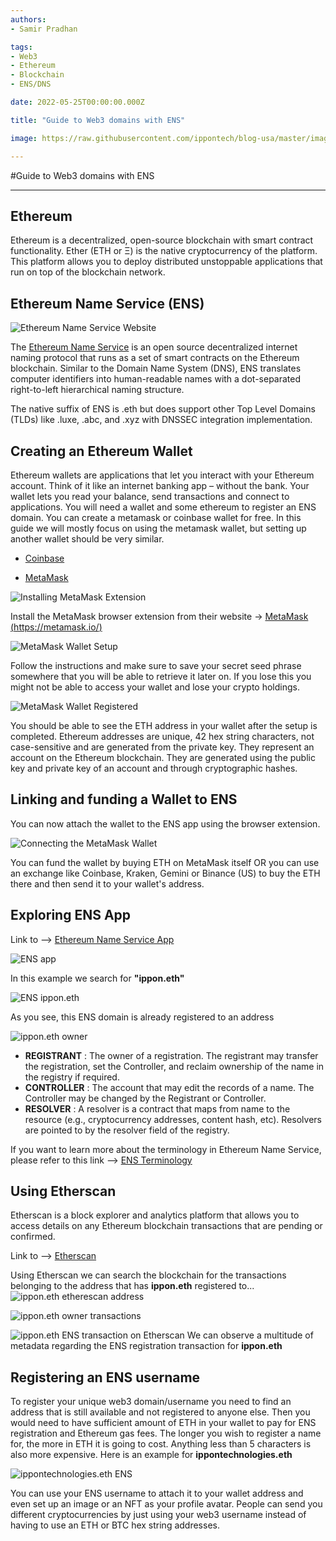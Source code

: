 ```yaml
---
authors:
- Samir Pradhan

tags:
- Web3
- Ethereum
- Blockchain
- ENS/DNS

date: 2022-05-25T00:00:00.000Z

title: "Guide to Web3 domains with ENS"

image: https://raw.githubusercontent.com/ippontech/blog-usa/master/images/2022/06/ens.logo.png

---
```


#Guide to Web3 domains with ENS

---
## Ethereum

Ethereum is a decentralized, open-source blockchain with smart contract functionality. Ether (ETH or Ξ) is the native cryptocurrency of the platform. This platform allows you to deploy distributed unstoppable applications that run on top of the blockchain network.

## Ethereum Name Service (ENS)

![Ethereum Name Service Website](../images/2022/06/ens.domains.png)

The [Ethereum Name Service](https://ens.domains/) is an open source decentralized internet naming protocol that runs as a set of smart contracts on the Ethereum blockchain. Similar to the Domain Name System (DNS), ENS translates computer identifiers into human-readable names with a dot-separated right-to-left hierarchical naming structure.

The native suffix of ENS is .eth but does support other Top Level Domains (TLDs) like .luxe, .abc, and .xyz with DNSSEC integration implementation.

## Creating an Ethereum Wallet

Ethereum wallets are applications that let you interact with your Ethereum account. Think of it like an internet banking app – without the bank. Your wallet lets you read your balance, send transactions and connect to applications. You will need a wallet and some ethereum to register an ENS domain. You can create a metamask or coinbase wallet for free. In this guide we will mostly focus on using the metamask wallet, but setting up another wallet should be very similar.

- [Coinbase](https://www.coinbase.com/wallet)

- [MetaMask](https://metamask.io/)

![Installing MetaMask Extension](../images/2022/06/metamask.wallet.extension.png)

Install the MetaMask browser extension from their website -> [MetaMask (https://metamask.io/)](https://metamask.io/)

![MetaMask Wallet Setup](../images/2022/06/metamask.wallet.setup.png)

Follow the instructions and make sure to save your secret seed phrase somewhere that you will be able to retrieve it later on. If you lose this you might not be able to access your wallet and lose your crypto holdings.

![MetaMask Wallet Registered](../images/2022/06/metamask.wallet.png)

You should be able to see the ETH address in your wallet after the setup is completed.
Ethereum addresses are unique, 42 hex string characters, not case-sensitive and are generated from the private key. They represent an account on the Ethereum blockchain. They are generated using the public key and private key of an account and through cryptographic hashes.

## Linking and funding a Wallet to ENS

You can now attach the wallet to the ENS app using the browser extension.

![Connecting the MetaMask Wallet](../images/2022/06/metamask.ens.png)

You can fund the wallet by buying ETH on MetaMask itself OR you can use an exchange like Coinbase, Kraken, Gemini or Binance (US) to buy the ETH there and then send it to your wallet's address.

## Exploring ENS App

Link to --> [Ethereum Name Service App](https://app.ens.domains/)

![ENS app](../images/2022/06/app.ens.domains.png)


In this example we search for **"ippon.eth"** 

![ENS ippon.eth](../images/2022/06/ippon.eth.png)

As you see, this ENS domain is already registered to an address

![ippon.eth owner](../images/2022/06/ippon.eth.details.png)

- **REGISTRANT** : The owner of a registration. The registrant may transfer the registration, set the Controller, and reclaim ownership of the name in the registry if required.
- **CONTROLLER** : The account that may edit the records of a name. The Controller may be changed by the Registrant or Controller.
- **RESOLVER** : A resolver is a contract that maps from name to the resource (e.g., cryptocurrency addresses, content hash, etc). Resolvers are pointed to by the resolver field of the registry. 

If you want to learn more about the terminology in Ethereum Name Service, please refer to this link --> [ENS Terminology](https://docs.ens.domains/terminology)

## Using Etherscan
Etherscan is a block explorer and analytics platform that allows you to access details on any Ethereum blockchain transactions that are pending or confirmed.

Link to --> [Etherscan](https://etherscan.io/)

Using Etherscan we can search the blockchain for the transactions belonging to the address that has **ippon.eth** registered to...
![ippon.eth etherescan address](../images/2022/06/ippon.eth.etherscan.png)

![ippon.eth owner transactions](../images/2022/06/ippon.eth.etherscan.owner.png)

![ippon.eth ENS transaction on Etherscan](../images/2022/06/ippon.eth.etherscan.transaction.png)
We can observe a multitude of metadata regarding the ENS registration transaction for **ippon.eth**

## Registering an ENS username

To register your unique web3 domain/username you need to find an address that is still available and not registered to anyone else. Then you would need to have sufficient amount of ETH in your wallet to pay for ENS registration and Ethereum gas fees. The longer you wish to register a name for, the more in ETH it is going to cost. Anything less than 5 characters is also more expensive. Here is an example for **ippontechnologies.eth**

![ippontechnologies.eth ENS](../images/2022/06/ens.ippontechnologies.png)

You can use your ENS username to attach it to your wallet address and even set up an image or an NFT as your profile avatar. People can send you different cryptocurrencies by just using your web3 username instead of having to use an ETH or BTC hex string addresses.